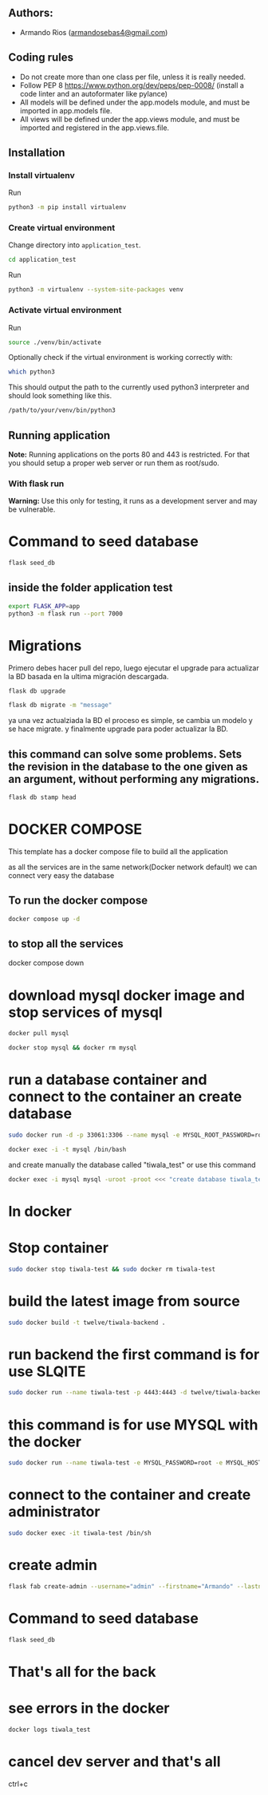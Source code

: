 ## Authors:
- Armando Rios (armandosebas4@gmail.com)


## Coding rules
- Do not create more than one class per file, unless it is really needed.
- Follow PEP 8 https://www.python.org/dev/peps/pep-0008/ (install a code linter and an autoformater like pylance)
- All models will be defined under the app.models module, and must be imported in app.models file.
- All views will be defined under the app.views module, and must be imported and registered in the app.views.file.

## Installation
### Install virtualenv
Run
```bash
python3 -m pip install virtualenv
```
### Create virtual environment
Change directory into `application_test`.
```bash
cd application_test
```
Run
```bash
python3 -m virtualenv --system-site-packages venv
```
### Activate virtual environment
Run
```bash
source ./venv/bin/activate
```
Optionally check if the virtual environment is working correctly with:
```bash
which python3
```
This should output the path to the currently used python3 interpreter and should look something like this.

```bash
/path/to/your/venv/bin/python3
```
## Running application

__Note:__ Running applications on the ports 80 and 443 is restricted. For that you should setup a proper web server or run them as root/sudo.

### With flask run
__Warning:__ Use this only for testing, it runs as a development server and may be vulnerable.

# Command to seed database
```bash
flask seed_db
```

## inside the folder application test
```bash
export FLASK_APP=app
python3 -m flask run --port 7000
```

# Migrations
Primero debes hacer pull del repo, luego ejecutar el upgrade para actualizar la BD basada en la ultima migración descargada.

```bash
flask db upgrade
```
```bash
flask db migrate -m "message"
```

ya una vez actualziada la BD el proceso es simple, se cambia un modelo y se hace migrate. y finalmente upgrade para poder actualizar la BD.
## this command can solve some problems. Sets the revision in the database to the one given as an argument, without performing any migrations.
```bash
flask db stamp head
```

# DOCKER COMPOSE
This template has a docker compose file to build all the application


as all the services are in the same network(Docker network default) we can connect very easy the database


## To run the docker compose
```bash
docker compose up -d
```

## to stop all the services
docker compose down



# download mysql docker image and stop services of mysql
```bash
docker pull mysql
```
```bash
docker stop mysql && docker rm mysql
```
# run a database container  and connect to the container an create database
```bash
sudo docker run -d -p 33061:3306 --name mysql -e MYSQL_ROOT_PASSWORD=root mysql
```
```bash
docker exec -i -t mysql /bin/bash
```
and create manually the database called "tiwala_test" or use this command
```bash
docker exec -i mysql mysql -uroot -proot <<< "create database tiwala_test;"
```



# In docker
# Stop container
```bash
sudo docker stop tiwala-test && sudo docker rm tiwala-test
```
# build the latest image from source
```bash
sudo docker build -t twelve/tiwala-backend .
```

# run backend the first command is for use SLQITE
```bash
sudo docker run --name tiwala-test -p 4443:4443 -d twelve/tiwala-backend:latest
```
# this command is for use MYSQL with the docker
```bash
sudo docker run --name tiwala-test -e MYSQL_PASSWORD=root -e MYSQL_HOST=localhost -e MYSQL_PORT=33061 -e MYSQL_USER=root -d -p 4443:4443  twelve/tiwala-backend:latest
```
# connect to the container and create administrator
```bash
sudo docker exec -it tiwala-test /bin/sh
```
# create admin
```bash
flask fab create-admin --username="admin" --firstname="Armando" --lastname="Rios Gallego" --email="armando.rios@twelve.net.co" --password="1234"
```
# Command to seed database
```bash
flask seed_db
```
# That's all for the back
# see errors in the docker
```bash
docker logs tiwala_test
```

# cancel dev server and that's all
ctrl+c 



